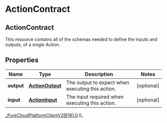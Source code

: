 # ActionContract

## ActionContract
This resource contains all of the schemas needed to define the inputs and outputs, of a single Action.

## Properties

|Name | Type | Description | Notes|
|------------ | ------------- | ------------- | -------------|
| **output** | [**ActionOutput**](ActionOutput) | The output to expect when executing this action. | [optional] |
| **input** | [**ActionInput**](ActionInput) | The input required when executing this action. | [optional] |



_PureCloudPlatformClientV2@161.0.0_
